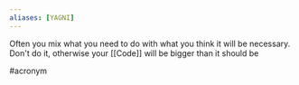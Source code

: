 ```yaml
---
aliases: [YAGNI]
---
```


Often you mix what you need to do with what you think it will be necessary. Don't do it, otherwise your [[Code]] will be bigger than it should be

#acronym
